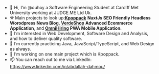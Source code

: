 - 👋 Hi, I’m @ouhoy a Software Engineering Student at Cardiff Met University working at JUDGE.ME Ltd Uk.
- ⚒️ Main projects to look up:<b><a href="https://kpoppack.vercel.app/" target="_blank">Kpoppack</a></b> <b>NuxtJs SEO Friendly Headless Worodpress News Blog</b>, <b><a href="https://verdeshop.onrender.com/" target="_blank">VerdeShop</a></b> <b>Advanced Ecommerce Application</b>, and <b><a href="http://omnihiring.onrender.com/" target="_blank">OmniHiring</a></b> <b>PWA Mobile Application</b>.
- 👀 I’m interested in Web Development, Software Design and Analysis, and how to deliver quality software.
- 🌱 I’m currently practicing Java, JavaScript/TypeScript, and Web Design as always.
- 💞️ I’m working on one main project which is Kpoppack.
- 📫 You can reach out to me via LinkedIn: https://www.linkedin.com/in/abdallah-dahmou/

<!---
ouhoy/ouhoy is a ✨ special ✨ repository because its `README.md` (this file) appears on your GitHub profile.
You can click the Preview link to take a look at your changes.
- 💞️ I’m working on a project called Tighri which is an online school :)
--->
